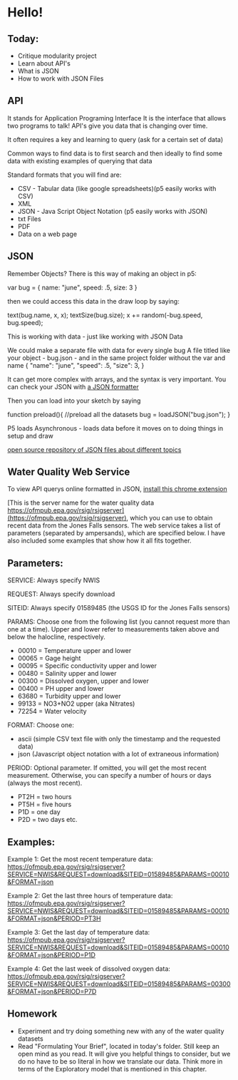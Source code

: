 # Hello!

## Today:
- Critique modularity project
- Learn about API's
- What is JSON
- How to work with JSON Files

## API

It stands for Application Programing Interface
It is the interface that allows two programs to talk!
API's give you data that is changing over time.

It often requires a key and learning to query (ask for a certain set of data)

Common ways to find data is to first search and then ideally to find some data with existing examples of querying that data

Standard formats that you will find are:
- CSV - Tabular data (like google spreadsheets)(p5 easily works with CSV)
- XML
- JSON - Java Script Object Notation (p5 easily works with JSON)
- txt Files
- PDF
- Data on a web page

## JSON

Remember Objects?
There is this way of making an object in p5:

  var bug = {
    name: "june",
    speed: .5,
    size: 3
  }

  then we could access this data in the draw loop by saying:

  text(bug.name, x, x);
  textSize(bug.size);
  x += random(-bug.speed, bug.speed);

  This is working with data - just like working with JSON Data

  We could make a separate file with data for every single bug
  A file titled like your object - bug.json - and in the same project folder
  without the var and name
  {
    "name": "june",
    "speed": .5,
    "size": 3,
  }

  It can get more complex with arrays, and the syntax is very important.
  You can check your JSON with [a JSON formatter](https://jsonformatter.curiousconcept.com/)

  Then you can load into your sketch by saying

  function preload(){
  //preload all the datasets
  bug = loadJSON("bug.json");
}

  P5 loads Asynchronous - loads data before it moves on to doing things in setup and draw

  [open source repository of JSON files about different topics](https://github.com/dariusk/corpora)


## Water Quality Web Service

To view API querys online formatted in JSON, [install this chrome extension](https://chrome.google.com/webstore/detail/json-formatter/bcjindcccaagfpapjjmafapmmgkkhgoa?hl=en)

[This is the server name for the water quality data https://ofmpub.epa.gov/rsig/rsigserver](https://ofmpub.epa.gov/rsig/rsigserver), which you can use to obtain recent data from the Jones Falls sensors. The web service takes a list of parameters (separated by ampersands), which are specified below. I have also included some examples that show how it all fits together.

Parameters:
-----------------
SERVICE: Always specify NWIS

REQUEST: Always specify download

SITEID: Always specify 01589485 (the USGS ID for the Jones Falls sensors)

PARAMS: Choose one from the following list (you cannot request more than one at a time). Upper and lower refer to measurements taken above and below the halocline, respectively.    

   - 00010 = Temperature upper and lower
   - 00065 = Gage height
   - 00095 = Specific conductivity upper and lower
   - 00480 = Salinity upper and lower
  - 00300 = Dissolved oxygen, upper and lower
  - 00400 = PH upper and lower
  - 63680 = Turbidity upper and lower
  -  99133 = NO3+NO2 upper (aka Nitrates)
  - 72254 = Water velocity



FORMAT: Choose one:

   - ascii (simple CSV text file with only the timestamp and the requested data)
   - json (Javascript object notation with a lot of extraneous information)

PERIOD: Optional parameter. If omitted, you will get the most recent measurement. Otherwise, you can specify a number of hours or days (always the most recent).

  - PT2H = two hours
  - PT5H = five hours
  - P1D = one day
  - P2D = two days
  etc.


Examples:
--------------
Example 1: Get the most recent temperature data:
https://ofmpub.epa.gov/rsig/rsigserver?SERVICE=NWIS&REQUEST=download&SITEID=01589485&PARAMS=00010&FORMAT=json

Example 2: Get the last three hours of temperature data:
https://ofmpub.epa.gov/rsig/rsigserver?SERVICE=NWIS&REQUEST=download&SITEID=01589485&PARAMS=00010&FORMAT=json&PERIOD=PT3H

Example 3: Get the last day of temperature data:
https://ofmpub.epa.gov/rsig/rsigserver?SERVICE=NWIS&REQUEST=download&SITEID=01589485&PARAMS=00010&FORMAT=json&PERIOD=P1D

Example 4: Get the last week of dissolved oxygen data:
https://ofmpub.epa.gov/rsig/rsigserver?SERVICE=NWIS&REQUEST=download&SITEID=01589485&PARAMS=00300&FORMAT=json&PERIOD=P7D


## Homework
- Experiment and try doing something new with any of the water quality datasets
- Read "Formulating Your Brief", located in today's folder. Still keep an open mind as you read. It will give you helpful things to consider, but we do no have to be so literal in how we translate our data. Think more in terms of the Exploratory model that is mentioned in this chapter.
